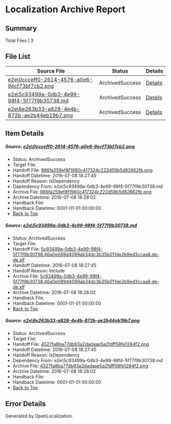 # <a name='report-top'></a> Localization Archive Report

## Summary
 Total Files | 3

## File List
 Source File | Status | Details 
 ----------- | ------ | ------- 
 [e2e\0ccceff0-2614-4576-a0e6-9ecf73bf7cb2.png](https://github.com/OpenLocalizationTestOrg/oltest/blob/c1731e51ff133a135d3b08f10425bf27c78c279c/e2e/0ccceff0-2614-4576-a0e6-9ecf73bf7cb2.png) | ArchivedSuccess | [Details](#986fa259ef8f1960c417324c222d59b5d82662fb1)
 [e2e\5c93499a-0db3-4e99-98f4-5f77f9b30738.md](https://github.com/OpenLocalizationTestOrg/oltest/blob/c1731e51ff133a135d3b08f10425bf27c78c279c/e2e/5c93499a-0db3-4e99-98f4-5f77f9b30738.md) | ArchivedSuccess | [Details](#518ac1b64e1b4a798d42a44978921b3e986a24d72)
 [e2e\6e263b33-a828-4e4b-872b-ae2b44eb19b7.png](https://github.com/OpenLocalizationTestOrg/oltest/blob/c1731e51ff133a135d3b08f10425bf27c78c279c/e2e/6e263b33-a828-4e4b-872b-ae2b44eb19b7.png) | ArchivedSuccess | [Details](#4527fa8ba77db93a2dadaae5a2fdff58fe1284f23)

## Item Details
##### <a name='986fa259ef8f1960c417324c222d59b5d82662fb1'></a> Source: [e2e\0ccceff0-2614-4576-a0e6-9ecf73bf7cb2.png](https://github.com/OpenLocalizationTestOrg/oltest/blob/c1731e51ff133a135d3b08f10425bf27c78c279c/e2e/0ccceff0-2614-4576-a0e6-9ecf73bf7cb2.png)
* Status: ArchivedSuccess
* Target File: 
* Handoff File: [986fa259ef8f1960c417324c222d59b5d82662fb.png](https://github.com/OpenLocalizationTestOrg/olhandoff-e2e/blob/b5e902546047793683c664556aa589f71b0a10d3/ol-handoff/OpenLocalizationTestOrg/oltest-dede-fly/ci/ht/986fa259ef8f1960c417324c222d59b5d82662fb.png)
* Handoff Datetime: 2016-07-08 18:27:45
* Handoff Reason: IsDependency
* Dependency From: e2e\5c93499a-0db3-4e99-98f4-5f77f9b30738.md
* Archive File: [986fa259ef8f1960c417324c222d59b5d82662fb.png](https://github.com/OpenLocalizationTestOrg/olhandoff-e2e/blob/872079951e893e3b0b5d66c63db323c21bbb5d7a/ol-archive/OpenLocalizationTestOrg/oltest-dede-fly/ci/ht/986fa259ef8f1960c417324c222d59b5d82662fb.png)
* Archive Datetime: 2016-07-08 18:28:02
* Handback File: 
* Handback Datetime: 0001-01-01 00:00:00
* [Back to Top](#report-top)

##### <a name='518ac1b64e1b4a798d42a44978921b3e986a24d72'></a> Source: [e2e\5c93499a-0db3-4e99-98f4-5f77f9b30738.md](https://github.com/OpenLocalizationTestOrg/oltest/blob/c1731e51ff133a135d3b08f10425bf27c78c279c/e2e/5c93499a-0db3-4e99-98f4-5f77f9b30738.md)
* Status: ArchivedSuccess
* Target File: 
* Handoff File: [5c93499a-0db3-4e99-98f4-5f77f9b30738.46a0e089d4099ab34dc3b35b011de2b9ed3ccaa8.de-de.xlf](https://github.com/OpenLocalizationTestOrg/olhandoff-e2e/blob/b5e902546047793683c664556aa589f71b0a10d3/ol-handoff/OpenLocalizationTestOrg/oltest-dede-fly/ci/ht/5c93499a-0db3-4e99-98f4-5f77f9b30738.46a0e089d4099ab34dc3b35b011de2b9ed3ccaa8.de-de.xlf)
* Handoff Datetime: 2016-07-08 18:27:45
* Handoff Reason: Include
* Archive File: [5c93499a-0db3-4e99-98f4-5f77f9b30738.46a0e089d4099ab34dc3b35b011de2b9ed3ccaa8.de-de.xlf](https://github.com/OpenLocalizationTestOrg/olhandoff-e2e/blob/872079951e893e3b0b5d66c63db323c21bbb5d7a/ol-archive/OpenLocalizationTestOrg/oltest-dede-fly/ci/ht/5c93499a-0db3-4e99-98f4-5f77f9b30738.46a0e089d4099ab34dc3b35b011de2b9ed3ccaa8.de-de.xlf)
* Archive Datetime: 2016-07-08 18:28:02
* Handback File: 
* Handback Datetime: 0001-01-01 00:00:00
* [Back to Top](#report-top)

##### <a name='4527fa8ba77db93a2dadaae5a2fdff58fe1284f23'></a> Source: [e2e\6e263b33-a828-4e4b-872b-ae2b44eb19b7.png](https://github.com/OpenLocalizationTestOrg/oltest/blob/c1731e51ff133a135d3b08f10425bf27c78c279c/e2e/6e263b33-a828-4e4b-872b-ae2b44eb19b7.png)
* Status: ArchivedSuccess
* Target File: 
* Handoff File: [4527fa8ba77db93a2dadaae5a2fdff58fe1284f2.png](https://github.com/OpenLocalizationTestOrg/olhandoff-e2e/blob/b5e902546047793683c664556aa589f71b0a10d3/ol-handoff/OpenLocalizationTestOrg/oltest-dede-fly/ci/ht/4527fa8ba77db93a2dadaae5a2fdff58fe1284f2.png)
* Handoff Datetime: 2016-07-08 18:27:45
* Handoff Reason: IsDependency
* Dependency From: e2e\5c93499a-0db3-4e99-98f4-5f77f9b30738.md
* Archive File: [4527fa8ba77db93a2dadaae5a2fdff58fe1284f2.png](https://github.com/OpenLocalizationTestOrg/olhandoff-e2e/blob/872079951e893e3b0b5d66c63db323c21bbb5d7a/ol-archive/OpenLocalizationTestOrg/oltest-dede-fly/ci/ht/4527fa8ba77db93a2dadaae5a2fdff58fe1284f2.png)
* Archive Datetime: 2016-07-08 18:28:02
* Handback File: 
* Handback Datetime: 0001-01-01 00:00:00
* [Back to Top](#report-top)


## Error Details

Generated by OpenLocalization.
